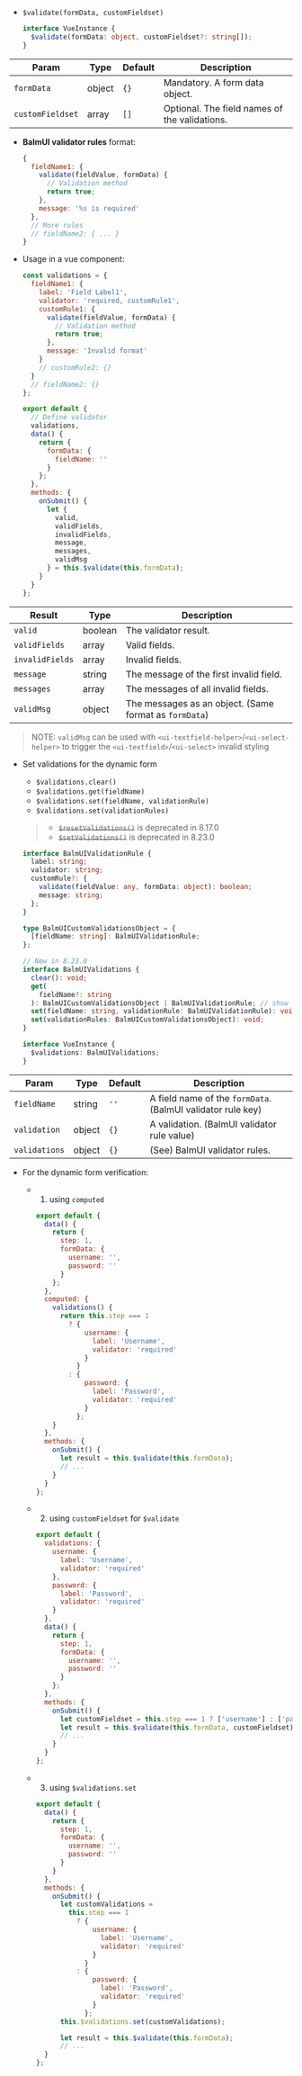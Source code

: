 - `$validate(formData, customFieldset)`

  ```ts
  interface VueInstance {
    $validate(formData: object, customFieldset?: string[]);
  }
  ```

| Param            | Type   | Default | Description                                   |
| ---------------- | ------ | ------- | --------------------------------------------- |
| `formData`       | object | `{}`    | Mandatory. A form data object.                |
| `customFieldset` | array  | `[]`    | Optional. The field names of the validations. |

- **BalmUI validator rules** format:

  ```js
  {
    fieldName1: {
      validate(fieldValue, formData) {
        // Validation method
        return true;
      },
      message: '%s is required'
    },
    // More rules
    // fieldName2: { ... }
  }
  ```

- Usage in a vue component:

  ```js
  const validations = {
    fieldName1: {
      label: 'Field Label1',
      validator: 'required, customRule1',
      customRule1: {
        validate(fieldValue, formData) {
          // Validation method
          return true;
        },
        message: 'Invalid format'
      }
      // customRule2: {}
    }
    // fieldName2: {}
  };

  export default {
    // Define validator
    validations,
    data() {
      return {
        formData: {
          fieldName: ''
        }
      };
    },
    methods: {
      onSubmit() {
        let {
          valid,
          validFields,
          invalidFields,
          message,
          messages,
          validMsg
        } = this.$validate(this.formData);
      }
    }
  };
  ```

| Result          | Type    | Description                                            |
| --------------- | ------- | ------------------------------------------------------ |
| `valid`         | boolean | The validator result.                                  |
| `validFields`   | array   | Valid fields.                                          |
| `invalidFields` | array   | Invalid fields.                                        |
| `message`       | string  | The message of the first invalid field.                |
| `messages`      | array   | The messages of all invalid fields.                    |
| `validMsg`      | object  | The messages as an object. (Same format as `formData`) |

> NOTE: `validMsg` can be used with `<ui-textfield-helper>`/`<ui-select-helper>` to trigger the `<ui-textfield>`/`<ui-select>` invalid styling

- Set validations for the dynamic form

  - `$validations.clear()`
  - `$validations.get(fieldName)`
  - `$validations.set(fieldName, validationRule)`
  - `$validations.set(validationRules)`

  > - <del>`$resetValidations()`</del> is deprecated in 8.17.0
  > - <del>`$setValidations()`</del> is deprecated in 8.23.0

  ```ts
  interface BalmUIValidationRule {
    label: string;
    validator: string;
    customRule?: {
      validate(fieldValue: any, formData: object): boolean;
      message: string;
    };
  }

  type BalmUICustomValidationsObject = {
    [fieldName: string]: BalmUIValidationRule;
  };

  // New in 8.23.0
  interface BalmUIValidations {
    clear(): void;
    get(
      fieldName?: string
    ): BalmUICustomValidationsObject | BalmUIValidationRule; // show current validation rule(s)
    set(fieldName: string, validationRule: BalmUIValidationRule): void;
    set(validationRules: BalmUICustomValidationsObject): void;
  }

  interface VueInstance {
    $validations: BalmUIValidations;
  }
  ```

| Param         | Type   | Default | Description                                                 |
| ------------- | ------ | ------- | ----------------------------------------------------------- |
| `fieldName`   | string | `''`    | A field name of the `formData`. (BalmUI validator rule key) |
| `validation`  | object | `{}`    | A validation. (BalmUI validator rule value)                 |
| `validations` | object | `{}`    | (See) BalmUI validator rules.                               |

- For the dynamic form verification:

  - 1. using `computed`

    ```js
    export default {
      data() {
        return {
          step: 1,
          formData: {
            username: '',
            password: ''
          }
        };
      },
      computed: {
        validations() {
          return this.step === 1
            ? {
                username: {
                  label: 'Username',
                  validator: 'required'
                }
              }
            : {
                password: {
                  label: 'Password',
                  validator: 'required'
                }
              };
        }
      },
      methods: {
        onSubmit() {
          let result = this.$validate(this.formData);
          // ...
        }
      }
    };
    ```

  - 2. using `customFieldset` for `$validate`

    ```js
    export default {
      validations: {
        username: {
          label: 'Username',
          validator: 'required'
        },
        password: {
          label: 'Password',
          validator: 'required'
        }
      },
      data() {
        return {
          step: 1,
          formData: {
            username: '',
            password: ''
          }
        };
      },
      methods: {
        onSubmit() {
          let customFieldset = this.step === 1 ? ['username'] : ['password'];
          let result = this.$validate(this.formData, customFieldset);
          // ...
        }
      }
    };
    ```

  - 3. using `$validations.set`

    ```js
    export default {
      data() {
        return {
          step: 1,
          formData: {
            username: '',
            password: ''
          }
        }
      },
      methods: {
        onSubmit() {
          let customValidations =
            this.step === 1
              ? {
                  username: {
                    label: 'Username',
                    validator: 'required'
                  }
                }
              : {
                  password: {
                    label: 'Password',
                    validator: 'required'
                  }
                };
          this.$validations.set(customValidations);

          let result = this.$validate(this.formData);
          // ...
      }
    };
    ```
